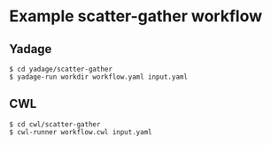# Example scatter-gather workflow

## Yadage

```console
$ cd yadage/scatter-gather
$ yadage-run workdir workflow.yaml input.yaml
```

## CWL

```console
$ cd cwl/scatter-gather
$ cwl-runner workflow.cwl input.yaml
```

